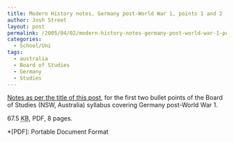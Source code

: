```yaml
---
title: Modern History notes, Germany post-World War 1, points 1 and 2
author: Josh Street
layout: post
permalink: /2005/04/02/modern-history-notes-germany-post-world-war-1-points-1-and-2/
categories:
  - School/Uni
tags:
  - australia
  - Board of Studies
  - Germany
  - Studies
---
```

[Notes as per the title of this post][1], for the first two bullet points of the Board of Studies (NSW, Australia) syllabus covering Germany post-World War 1.

67.5 <acronym title="KiloBytes">KB</acronym>, PDF, 8 pages.

 [1]: /blog/wp-content/2005/04/modernww112.pdf

 *[PDF]: Portable Document Format